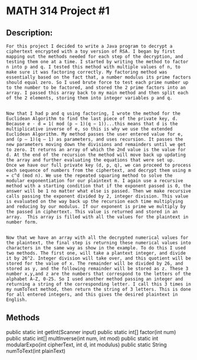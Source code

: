 # MATH 314 Project #1

## Description:

	For this project I decided to write a Java program to decrypt a ciphertext encrypted with a toy version of RSA. I began by first mapping out the methods needed for each step of the decryption, and testing them one at a time. I started by writing the method to factor n into p and q. I tested this method with multiple values of n, to make sure it was factoring correctly. My factoring method was essentially based on the fact that, a number modulus its prime factors should equal zero. So I used brute force to test each prime number up to the number to be factored, and stored the 2 prime factors into an array. I passed this array back to my main method and then split each of the 2 elements, storing them into integer variables p and q. 


	Now that I had p and q using factoring, I wrote the method for the Euclidean Algorithm to find the last piece of the private key, d. Because e · d = 1( mod (p − 1)(q − 1))...this means that d is the multiplicative inverse of e, so this is why we use the extended Euclidean Algorithm. My method passes the user entered value for e, and (p – 1)(q – 1) as parameters, and uses recursion. It passes the new parameters moving down the divisions and remainders until we get to zero. It returns an array of which the 2nd value is the value for d. At the end of the recursion the method will move back up updating the array and further evaluating the equations that were set up. 
	Once we have our full private key (d, p, q), we can proceed to process each sequence of numbers from the ciphertext, and decrypt them using m = c^d (mod n). We use the repeated squaring method to solve the modular exponentiation for our plaintext m. I again use a recursive method with a starting condition that if the exponent passed is 0, the answer will be 1 no matter what else is passed. Then we make recursive calls passing the exponent divided by 2, integer division. This value is evaluated on the way back up the recursion each time multiplying and reducing by our modulus. If our exponent is prime we multiply by the passed in ciphertext. This value is returned and stored in an array.  This array is filled with all the values for the plaintext in number form. 

	
	Now that we have an array with all the decrypted numerical values for the plaintext, the final step is returning these numerical values into characters in the same way as show in the example. To do this I used two methods. The first one, will take a plantext integer, and divide it by 26^2. Integer division will take over, and this quotient will be stored for the value of x. The remainder will be divided by 26, and stored as y, and the following remainder will be stored as z. These 3 number x,y,and z are the numbers that correspond to the letters of the alphabet A-Z, 0-25. So I used another method passing an integer and returning a string of the corresponding letter. I call this 3 times in my numToText method, then return the string of 3 letters. This is done for all entered integers, and this gives the desired plaintext in English. 

## Methods
public static int getInt(Scanner input)
public static int[] factor(int num)
public static int[] multInverse(int num, int mod)
public static int modularExpo(int cipherText, int d, int modulus)
public static String numToText(int plainText)
